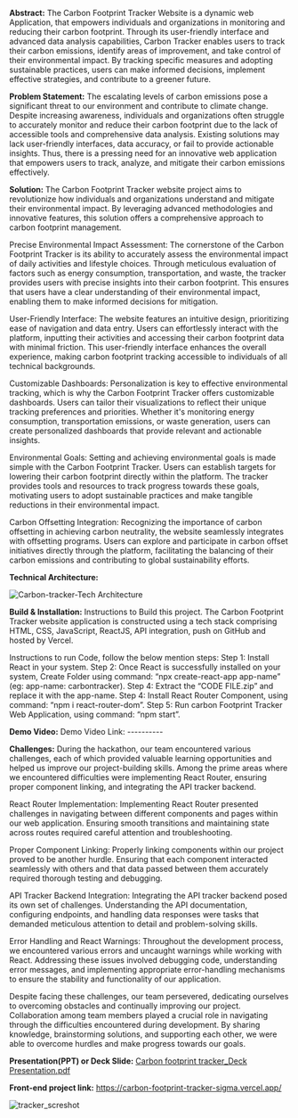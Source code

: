 **Abstract:** The Carbon Footprint Tracker Website is a dynamic web Application, that empowers individuals and organizations in monitoring and reducing their carbon footprint. Through its user-friendly interface and advanced data analysis capabilities, Carbon Tracker enables users to track their carbon emissions, identify areas of improvement, and take control of their environmental impact. By tracking specific measures and adopting sustainable practices, users can make informed decisions, implement effective strategies, and contribute to a greener future.

**Problem Statement:** The escalating levels of carbon emissions pose a significant threat to our environment and contribute to climate change. Despite increasing awareness, individuals and organizations often struggle to accurately monitor and reduce their carbon footprint due to the lack of accessible tools and comprehensive data analysis. Existing solutions may lack user-friendly interfaces, data accuracy, or fail to provide actionable insights. Thus, there is a pressing need for an innovative web application that empowers users to track, analyze, and mitigate their carbon emissions effectively.

**Solution:** The Carbon Footprint Tracker website project aims to revolutionize how individuals and organizations understand and mitigate their environmental impact. By leveraging advanced methodologies and innovative features, this solution offers a comprehensive approach to carbon footprint management.

Precise Environmental Impact Assessment: The cornerstone of the Carbon Footprint Tracker is its ability to accurately assess the environmental impact of daily activities and lifestyle choices. Through meticulous evaluation of factors such as energy consumption, transportation, and waste, the tracker provides users with precise insights into their carbon footprint. This ensures that users have a clear understanding of their environmental impact, enabling them to make informed decisions for mitigation.

User-Friendly Interface: The website features an intuitive design, prioritizing ease of navigation and data entry. Users can effortlessly interact with the platform, inputting their activities and accessing their carbon footprint data with minimal friction. This user-friendly interface enhances the overall experience, making carbon footprint tracking accessible to individuals of all technical backgrounds.

Customizable Dashboards: Personalization is key to effective environmental tracking, which is why the Carbon Footprint Tracker offers customizable dashboards. Users can tailor their visualizations to reflect their unique tracking preferences and priorities. Whether it's monitoring energy consumption, transportation emissions, or waste generation, users can create personalized dashboards that provide relevant and actionable insights.

Environmental Goals: Setting and achieving environmental goals is made simple with the Carbon Footprint Tracker. Users can establish targets for lowering their carbon footprint directly within the platform. The tracker provides tools and resources to track progress towards these goals, motivating users to adopt sustainable practices and make tangible reductions in their environmental impact.

Carbon Offsetting Integration: Recognizing the importance of carbon offsetting in achieving carbon neutrality, the website seamlessly integrates with offsetting programs. Users can explore and participate in carbon offset initiatives directly through the platform, facilitating the balancing of their carbon emissions and contributing to global sustainability efforts.

**Technical Architecture:**



![Carbon-tracker-Tech Architecture](https://github.com/PrashantAnand03/carbon-footprint-tracker/assets/106450463/b48a3be9-f402-4018-a2a7-2189d67e7991)

**Build & Installation:** Instructions to Build this project. The Carbon Footprint Tracker website application is constructed using a tech stack comprising HTML, CSS, JavaScript, ReactJS, API integration, push on GitHub and hosted by Vercel.

Instructions to run Code, follow the below mention steps: Step 1: Install React in your system. Step 2: Once React is successfully installed on your system, Create Folder using command: “npx create-react-app app-name” (eg: app-name: carbontracker). Step 4: Extract the “CODE FILE.zip” and replace it with the app-name.
Step 4: Install React Router Component, using command: “npm i react-router-dom”. Step 5: Run carbon Footprint Tracker Web Application, using command: “npm start”.

**Demo Video:** Demo Video Link: ----------

**Challenges:** During the hackathon, our team encountered various challenges, each of which provided valuable learning opportunities and helped us improve our project-building skills. Among the prime areas where we encountered difficulties were implementing React Router, ensuring proper component linking, and integrating the API tracker backend.

React Router Implementation: Implementing React Router presented challenges in navigating between different components and pages within our web application. Ensuring smooth transitions and maintaining state across routes required careful attention and troubleshooting.

Proper Component Linking: Properly linking components within our project proved to be another hurdle. Ensuring that each component interacted seamlessly with others and that data passed between them accurately required thorough testing and debugging.

API Tracker Backend Integration: Integrating the API tracker backend posed its own set of challenges. Understanding the API documentation, configuring endpoints, and handling data responses were tasks that demanded meticulous attention to detail and problem-solving skills.

Error Handling and React Warnings: Throughout the development process, we encountered various errors and uncaught warnings while working with React. Addressing these issues involved debugging code, understanding error messages, and implementing appropriate error-handling mechanisms to ensure the stability and functionality of our application.

Despite facing these challenges, our team persevered, dedicating ourselves to overcoming obstacles and continually improving our project. Collaboration among team members played a crucial role in navigating through the difficulties encountered during development. By sharing knowledge, brainstorming solutions, and supporting each other, we were able to overcome hurdles and make progress towards our goals.

**Presentation(PPT) or Deck Slide:**
[Carbon footprint tracker_Deck Presentation.pdf](https://github.com/PrashantAnand03/carbon-footprint-tracker/files/14909363/Carbon.footprint.tracker_Deck.Presentation.pdf)

**Front-end project link:**
https://carbon-footprint-tracker-sigma.vercel.app/


![tracker_screshot](https://github.com/PrashantAnand03/Carbon-footprint-tracker/assets/106450463/0d93af49-c091-42d1-9692-ea3d55fa1221)



